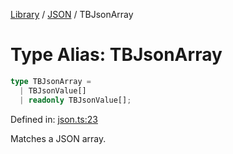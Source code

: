 <!-- markdownlint-disable -->
<!-- cspell: disable -->
[Library](../index.md) / [JSON](./index.md) / TBJsonArray

# Type Alias: TBJsonArray

```ts
type TBJsonArray = 
  | TBJsonValue[]
  | readonly TBJsonValue[];
```

Defined in: [json.ts:23](https://github.com/technobuddha/library/blob/main/src/json.ts#L23)

Matches a JSON array.

